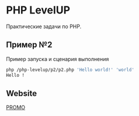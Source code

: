 # PHP LevelUP

Практические задачи по PHP.

## Пример №2

Пример запуска и сценария выполнения

```bash
php /php-levelup/p2/p2.php 'Hello world!' 'world'
Hello !
```

## Website
[PROMO](https://promo-z.ru/)
